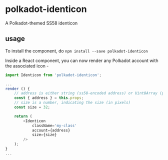 # polkadot-identicon

A Polkadot-themed SS58 identicon

## usage

To install the component, do `npm install --save polkadot-identicon`

Inside a React component, you can now render any Polkadot account with the associated icon -

```js
import Identicon from 'polkadot-identicon';

...
render () {
	// address is either string (ss58-encoded address) or Uint8Array (publicKey)
	const { address } = this.props;
	// size is a number, indicating the size (in pixels)
	const size = 32;

	return (
		<Identicon
			className='my-class'
			account={address}
			size={size}
		/>
	);
}
...
```
